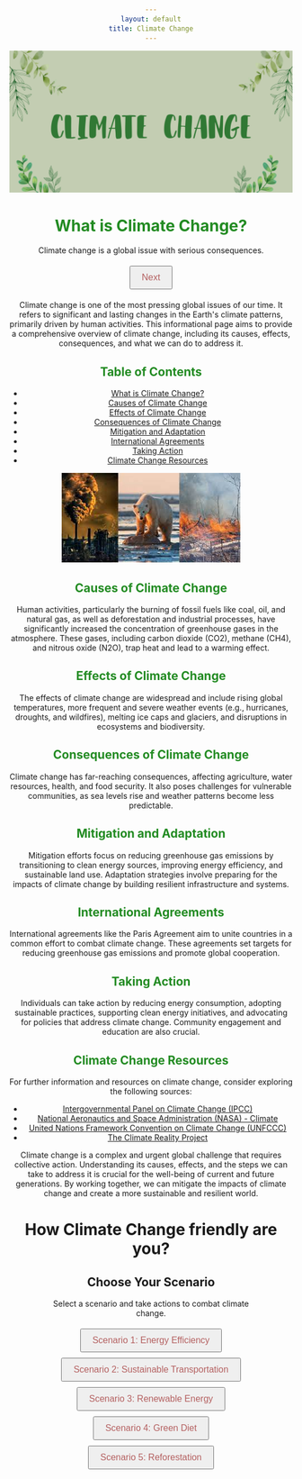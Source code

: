 ```yaml
---
layout: default
title: Climate Change
---
```

![Alt text](<images/CLIMATE CHANGE.png>)

# <span style="color: #228B22"> What is Climate Change? </span>

<!-- This is the page header with the title "What is Climate Change?" -->

<html>
<head>
  <style>
    button {
      color: #b46060;
      padding: 10px 20px;
      cursor: pointer;
    }
  </style>
</head>
<body>
  <div id="climate-change-container">
    <p id="climate-info">Climate change is a global issue with serious consequences.</p>
    <button id="change-info">Next</button>
  </div>
  <script>
    const infoElement = document.getElementById("climate-info");
    const changeButton = document.getElementById("change-info");

    // JavaScript code for changing climate change information on button click
    changeButton.addEventListener("click", function () {
      if (infoElement.innerHTML === "Climate change is a global issue with serious consequences.") {
        infoElement.innerHTML = "It's not only killing our planet but also the species in it. Around 1 million species are on the brink of extinction due to climate change.";
      } else {
        infoElement.innerHTML = "Climate change is a global issue with serious consequences.";
      }
    });
  </script>
</body>
</html>

<!-- This section is an HTML block with JavaScript code for displaying and updating climate change information. -->

Climate change is one of the most pressing global issues of our time. It refers to significant and lasting changes in the Earth's climate patterns, primarily driven by human activities. This informational page aims to provide a comprehensive overview of climate change, including its causes, effects, consequences, and what we can do to address it.

<!-- Introduction to climate change -->

## <span style="color: #228B22"> Table of Contents
- [What is Climate Change?](#what-is-climate-change)
- [Causes of Climate Change](#causes-of-climate-change)
- [Effects of Climate Change](#effects-of-climate-change)
- [Consequences of Climate Change](#consequences-of-climate-change)
- [Mitigation and Adaptation](#mitigation-and-adaptation)
- [International Agreements](#international-agreements)
- [Taking Action](#taking-action)
- [Climate Change Resources](#climate-change-resources)

<!-- Table of contents with links to various sections -->

![Alt text](<images/download (1).jpeg>)

<!-- Image related to climate change -->

## <span style="color: #228B22"> Causes of Climate Change </span>
Human activities, particularly the burning of fossil fuels like coal, oil, and natural gas, as well as deforestation and industrial processes, have significantly increased the concentration of greenhouse gases in the atmosphere. These gases, including carbon dioxide (CO2), methane (CH4), and nitrous oxide (N2O), trap heat and lead to a warming effect.

<!-- Information about the causes of climate change -->

## <span style="color: #228B22"> Effects of Climate Change </span>
The effects of climate change are widespread and include rising global temperatures, more frequent and severe weather events (e.g., hurricanes, droughts, and wildfires), melting ice caps and glaciers, and disruptions in ecosystems and biodiversity.

<!-- Information about the effects of climate change -->

## <span style="color: #228B22"> Consequences of Climate Change </span>
Climate change has far-reaching consequences, affecting agriculture, water resources, health, and food security. It also poses challenges for vulnerable communities, as sea levels rise and weather patterns become less predictable.

<!-- Information about the consequences of climate change -->

## <span style="color: #228B22"> Mitigation and Adaptation </span>
Mitigation efforts focus on reducing greenhouse gas emissions by transitioning to clean energy sources, improving energy efficiency, and sustainable land use. Adaptation strategies involve preparing for the impacts of climate change by building resilient infrastructure and systems.

<!-- Information about mitigation and adaptation strategies -->

## <span style="color: #228B22"> International Agreements </span>
International agreements like the Paris Agreement aim to unite countries in a common effort to combat climate change. These agreements set targets for reducing greenhouse gas emissions and promote global cooperation.

<!-- Information about international agreements related to climate change -->

## <span style="color: #228B22"> Taking Action </span>
Individuals can take action by reducing energy consumption, adopting sustainable practices, supporting clean energy initiatives, and advocating for policies that address climate change. Community engagement and education are also crucial.

<!-- Information about individual and community actions to address climate change -->

## <span style="color: #228B22"> Climate Change Resources </span>
For further information and resources on climate change, consider exploring the following sources:

- [Intergovernmental Panel on Climate Change (IPCC)](https://www.ipcc.ch/)
- [National Aeronautics and Space Administration (NASA) - Climate](https://climate.nasa.gov/)
- [United Nations Framework Convention on Climate Change (UNFCCC)](https://unfccc.int/)
- [The Climate Reality Project](https://www.climaterealityproject.org/)

<!-- List of resources and links related to climate change -->

Climate change is a complex and urgent global challenge that requires collective action. Understanding its causes, effects, and the steps we can take to address it is crucial for the well-being of current and future generations. By working together, we can mitigate the impacts of climate change and create a more sustainable and resilient world.

<html>
<head>
    <title>How Climate Change friendly are you?</title>
    <style>
        body {
            text-align: center;
        }
        #game-container {
            margin: 0 auto;
            width: 400px;
        }
        button {
            padding: 10px 20px;
            font-size: 16px;
            cursor: pointer;
            margin: 5px;
        }
        #info-box {
            display: none;
        }
    </style>
</head>
<body>
    <h1>How Climate Change friendly are you?</h1>
    <div id="game-container">
        <h2>Choose Your Scenario</h2>
        <p>Select a scenario and take actions to combat climate change.</p>
        <button id="scenario-1-button" onclick="startScenario(1)">Scenario 1: Energy Efficiency</button>
        <button id="scenario-2-button" onclick="startScenario(2)">Scenario 2: Sustainable Transportation</button>
        <button id="scenario-3-button" onclick="startScenario(3)">Scenario 3: Renewable Energy</button>
        <button id="scenario-4-button" onclick="startScenario(4)">Scenario 4: Green Diet</button>
        <button id="scenario-5-button" onclick="startScenario(5)">Scenario 5: Reforestation</button>
    </div>
    <div id="info-box">
        <p id="info-text"></p>
        <button id="continue-button" onclick="resetGame()">Continue</button>
    </div>

<script>
        let environmentalScore = 50;
        let currentScenario = 0;

        const scenarios = [
            null,
            {
                name: "Energy Efficiency",
                actions: [
                    { name: "Upgrade home insulation", impact: 10 },
                    { name: "Switch to LED lights", impact: 5 },
                    { name: "Use programmable thermostat", impact: 5 }
                ]
            },
            {
                name: "Sustainable Transportation",
                actions: [
                    { name: "Ride a bicycle", impact: 10 },
                    { name: "Use public transport", impact: 5 },
                    { name: "Carpool with others", impact: 5 }
                ]
            },
            {
                name: "Renewable Energy",
                actions: [
                    { name: "Install solar panels", impact: 10 },
                    { name: "Support wind energy projects", impact: 5 },
                    { name: "Switch to a green energy provider", impact: 5 }
                ]
            },
            {
                name: "Green Diet",
                actions: [
                    { name: "Reduce meat consumption", impact: 10 },
                    { name: "Eat more plant-based foods", impact: 5 },
                    { name: "Reduce food waste", impact: 5 }
                ]
            },
            {
                name: "Reforestation",
                actions: [
                    { name: "Plant trees in your community", impact: 10 },
                    { name: "Support reforestation organizations", impact: 5 },
                    { name: "Participate in tree-planting events", impact: 5 }
                ]
            }
        ];

        function startScenario(scenarioNumber) {
            currentScenario = scenarioNumber;
            displayInfo(`You've chosen ${scenarios[scenarioNumber].name} scenario.`);
            document.getElementById("game-container").style.display = "none";
            showScenarioActions(scenarios[scenarioNumber].actions);
        }

        function showScenarioActions(actions) {
            const actionButtons = actions.map(action => {
                return `<button onclick="takeAction('${action.name}', ${action.impact})">${action.name}</button>`;
            });

            const actionButtonsHTML = actionButtons.join('<br>');
            document.getElementById("info-text").innerHTML = `Select an action to combat climate change:<br>${actionButtonsHTML}`;
        }

        function takeAction(action, impact) {
            environmentalScore += impact;
            displayInfo(`You took the action: "${action}" and your environmental score is now ${environmentalScore}.`);
        }

        function displayInfo(text) {
            document.getElementById("info-box").style.display = "block";
            document.getElementById("info-text").innerText = text;
        }

        function resetGame() {
            currentScenario = 0;
            environmentalScore = 50;
            document.getElementById("game-container").style.display = "block";
            document.getElementById("info-box").style.display = "none";
        }
    </script>
</body>
</html>